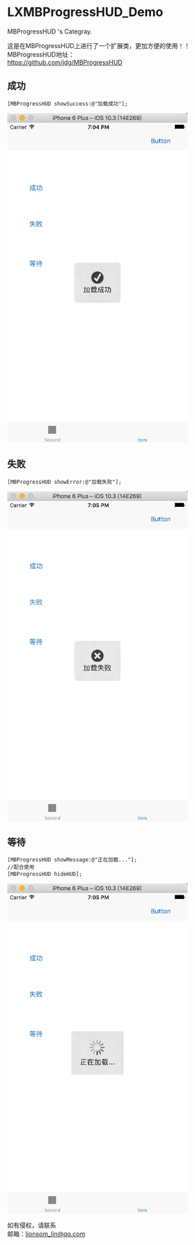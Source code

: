 # LXMBProgressHUD_Demo
MBProgressHUD 's Categray.


这是在MBProgressHUD上进行了一个扩展类，更加方便的使用！！<br>
MBProgressHUD地址：<br>
https://github.com/jdg/MBProgressHUD<br>

## 成功
```
[MBProgressHUD showSuccess:@"加载成功"];
```
![image](https://github.com/lionsom/LXMBProgressHUD_Demo/blob/master/showImage/success.png)
## 失败
```
[MBProgressHUD showError:@"加载失败"];
```
![image](https://github.com/lionsom/LXMBProgressHUD_Demo/blob/master/showImage/fail.png)

## 等待
```
[MBProgressHUD showMessage:@"正在加载..."];
//配合使用
[MBProgressHUD hideHUD];
```
![image](https://github.com/lionsom/LXMBProgressHUD_Demo/blob/master/showImage/wait.png)



如有侵权，请联系<br>
邮箱：lionsom_lin@qq.com
